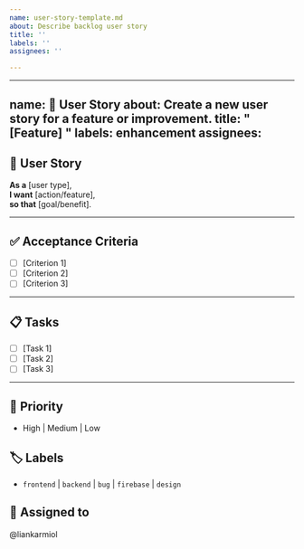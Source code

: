 ```yaml
---
name: user-story-template.md
about: Describe backlog user story
title: ''
labels: ''
assignees: ''

---
```


---
name: 🚀 User Story
about: Create a new user story for a feature or improvement.
title: "[Feature] "
labels: enhancement
assignees: 
---

## 📖 User Story  
**As a** [user type],  
**I want** [action/feature],  
**so that** [goal/benefit].  

---

## ✅ Acceptance Criteria  
- [ ] [Criterion 1]  
- [ ] [Criterion 2]  
- [ ] [Criterion 3]  

---

## 📋 Tasks  
- [ ] [Task 1]  
- [ ] [Task 2]  
- [ ] [Task 3]  

---

## 🚩 Priority  
- High | Medium | Low  

## 🏷️ Labels  
- `frontend` | `backend` | `bug` | `firebase` | `design`  

## 👥 Assigned to  
@liankarmiol
